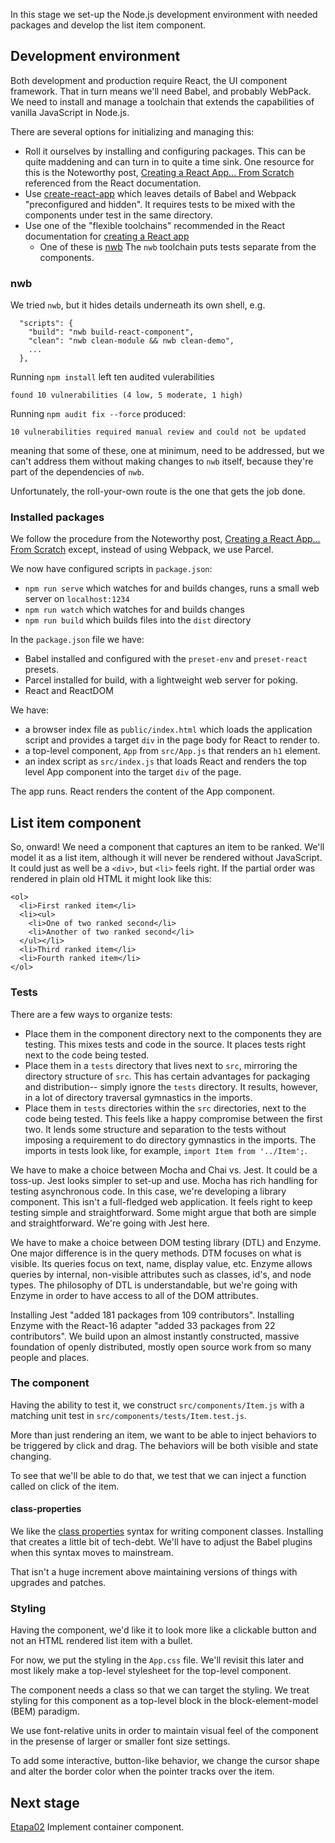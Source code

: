 In this stage we set-up the Node.js development environment with needed packages
and develop the list item component.

## Development environment

Both development and production require React, the UI component framework.
That in turn means we'll need Babel, and probably WebPack.
We need to install and manage a toolchain that extends the capabilities
of vanilla JavaScript in Node.js.

There are several options for initializing and managing this:
- Roll it ourselves by installing and configuring packages.
  This can be quite maddening and can turn in to quite a time sink.
  One resource for this is the Noteworthy post,
  [Creating a React App... From Scratch](https://blog.usejournal.com/creating-a-react-app-from-scratch-f3c693b84658)
  referenced from the React documentation.
- Use [create-react-app](https://github.com/facebook/create-react-app)
  which leaves details of Babel and Webpack "preconfigured and hidden".
  It requires tests to be mixed with the components under test in the
  same directory.
- Use one of the "flexible toolchains" recommended in the React documentation
  for [creating a React app](https://reactjs.org/docs/create-a-new-react-app.html#more-flexible-toolchains)
    - One of these is
      [nwb](https://github.com/insin/nwb/blob/master/docs/guides/ReactApps.md#developing-react-apps-with-nwb)
      The `nwb` toolchain puts tests separate from the components.

### nwb

We tried `nwb`, but it hides details underneath its own shell, e.g.
```
  "scripts": {
    "build": "nwb build-react-component",
    "clean": "nwb clean-module && nwb clean-demo",
    ...
  },
```

Running `npm install` left ten audited vulerabilities
```
found 10 vulnerabilities (4 low, 5 moderate, 1 high)
```

Running `npm audit fix --force` produced:
```
10 vulnerabilities required manual review and could not be updated
```
meaning that some of these, one at minimum, need to be addressed, but we can't
address them without making changes to `nwb` itself,
because they're part of the dependencies of `nwb`.

Unfortunately, the roll-your-own route is the one that gets the job done.

### Installed packages

We follow the procedure from the Noteworthy post,
[Creating a React App… From Scratch](https://blog.usejournal.com/creating-a-react-app-from-scratch-f3c693b84658)
except, instead of using Webpack, we use Parcel.

We now have configured scripts in `package.json`:
- `npm run serve` which watches for and builds changes, runs a small web
  server on `localhost:1234`
- `npm run watch` which watches for and builds changes
- `npm run build` which builds files into the `dist` directory

In the `package.json` file we have:
- Babel installed and configured with the
  `preset-env` and `preset-react` presets.
- Parcel installed for build, with a lightweight web server for poking.
- React and ReactDOM

We have:
- a browser index file as `public/index.html` which loads the
  application script and provides a target `div` in the page body for
  React to render to.
- a top-level component, `App` from `src/App.js` that renders
  an `h1` element.
- an index script as `src/index.js` that loads React and renders
  the top level App component into the target `div` of the page.

The app runs. React renders the content of the App component.

## List item component

So, onward! We need a component that captures an item to be ranked.
We'll model it as a list item, although it will never be rendered without
JavaScript. It could just as well be a `<div>`, but `<li>` feels right.
If the partial order was rendered in plain old HTML it might look like this:

```
<ol>
  <li>First ranked item</li>
  <li><ul>
    <li>One of two ranked second</li>
    <li>Another of two ranked second</li>
  </ul></li>
  <li>Third ranked item</li>
  <li>Fourth ranked item</li>
</ol>
```

### Tests

There are a few ways to organize tests:
- Place them in the component directory next to the components they are
testing. This mixes tests and code in the source. It places tests right
next to the code being tested.
- Place them in a `tests` directory that lives next to `src`, mirroring the
directory structure of `src`. This has certain advantages for packaging and
distribution-- simply ignore the `tests` directory. It results, however,
in a lot of directory traversal gymnastics in the imports.
- Place them in `tests` directories within the `src` directories, next to
the code being tested. This feels like a happy compromise between the first
two. It lends some structure and separation to the tests without imposing
a requirement to do directory gymnastics in the imports. The imports in
tests look like, for example, `import Item from '../Item';`.

We have to make a choice between Mocha and Chai vs. Jest. It could be a
toss-up. Jest looks simpler to set-up and use. Mocha has rich handling
for testing asynchronous code. In this case, we're developing a library
component. This isn't a full-fledged web application. It feels right to
keep testing simple and straightforward. Some might argue that both are
simple and straightforward. We're going with Jest here.

We have to make a choice between DOM testing library (DTL) and Enzyme.
One major difference is in the query methods. DTM focuses on what is visible.
Its queries focus on text, name, display value, etc. Enzyme allows queries
by internal, non-visible attributes such as classes, id's, and node types.
The philosophy of DTL is understandable, but we're going with Enzyme
in order to have access to all of the DOM attributes.

Installing Jest "added 181 packages from 109 contributors".
Installing Enzyme with the React-16 adapter
"added 33 packages from 22 contributors".
We build upon an almost instantly constructed, massive foundation of
openly distributed, mostly open source work from so many people and places.

### The component

Having the ability to test it, we construct `src/components/Item.js` with
a matching unit test in `src/components/tests/Item.test.js`.

More than just rendering an item, we want to be able to inject behaviors
to be triggered by click and drag. The behaviors will be both visible and
state changing.

To see that we'll be able to do that, we test that we can inject a function
called on click of the item.

#### class-properties

We like the
[class properties](https://babeljs.io/docs/en/babel-plugin-proposal-class-properties)
syntax for writing component classes.
Installing that creates a little bit of tech-debt. We'll have to adjust the
Babel plugins when this syntax moves to mainstream.

That isn't a huge increment above maintaining versions of things with
upgrades and patches.

### Styling

Having the component, we'd like it to look more like a clickable button
and not an HTML rendered list item with a bullet.

For now, we put the styling in the `App.css` file. We'll revisit this later
and most likely make a top-level stylesheet for the top-level component.

The component needs a class so that we can target the styling. We treat
styling for this component as a top-level block in the block-element-model
(BEM) paradigm.

We use font-relative units in order to maintain visual feel of the
component in the presense of larger or smaller font size settings.

To add some interactive, button-like behavior, we change the cursor shape
and alter the border color when the pointer tracks over the item.

## Next stage
[Etapa02](docs/Etapa02.md) Implement container component.
